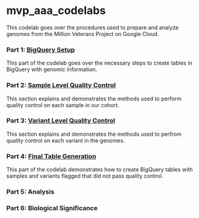 # mvp_aaa_codelabs
This codelab goes over the procedures used to prepare and analyze genomes from the Million Veterans Project on Google Cloud.  

### Part 1: [BigQuery Setup](./BigQuery-Setup.md)
This part of the codelab goes over the necessary steps to create tables in BigQuery with genomic information.  

### Part 2: [Sample Level Quality Control](./Sample-Level-QC.md)
This section explains and demonstrates the methods used to perform quality control on each sample in our cohort.

### Part 3: [Variant Level Quality Control](./Variant-Level-QC.md) 
This section explains and demonstrates the methods used to perfrom quality control on each variant in the genomes.

### Part 4: [Final Table Generation](./Final-Table-Generation.md)
This part of the codelab demonstrates how to create BigQuery tables with samples and variants flagged that did not pass quality control.

### Part 5: Analysis

### Part 6: Biological Significance
